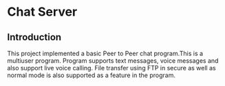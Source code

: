 # Chat Server

## Introduction
This project implemented a basic Peer to Peer chat program.This is a multiuser program.
Program supports text messages, voice messages and also support live voice calling.
File transfer using FTP in secure as well as normal mode is also supported as a feature
in the program.
  
